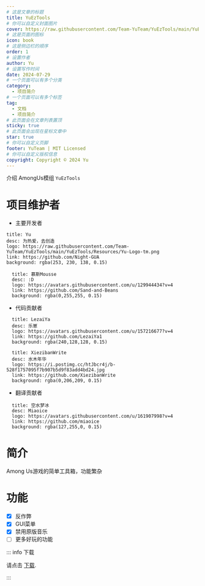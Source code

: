 ```yaml
---
# 这是文章的标题
title: YuEzTools
# 你可以自定义封面图片
cover: https://raw.githubusercontent.com/Team-YuTeam/YuEzTools/main/YuEzTools/Resources/YuET-Logo-untm.png
# 这是页面的图标
icon: book
# 这是侧边栏的顺序
order: 1
# 设置作者
author: Yu
# 设置写作时间
date: 2024-07-29
# 一个页面可以有多个分类
category:
  - 项目简介
# 一个页面可以有多个标签
tag:
  - 文档
  - 项目简介
# 此页面会在文章列表置顶
sticky: true
# 此页面会出现在星标文章中
star: true
# 你可以自定义页脚
footer: YuTeam | MIT Licensed
# 你可以自定义版权信息
copyright: Copyright © 2024 Yu
---
```


介绍 AmongUs模组 `YuEzTools` 

<!-- more -->

# 项目维护者

- 主要开发者

```component VPCard
title: Yu
desc: 为热爱，去创造
logo: https://raw.githubusercontent.com/Team-YuTeam/YuEzTools/main/YuEzTools/Resources/Yu-Logo-tm.png
link: https://github.com/Night-GUA
background: rgba(253, 230, 138, 0.15)
```
  
```component VPCard
  title: 慕斯Mousse
  desc: :D
  logo: https://avatars.githubusercontent.com/u/129944434?v=4
  link: https://github.com/Sand-and-Beans
  background: rgba(0,255,255, 0.15)
```

- 代码贡献者

```component VPCard
  title: LezaiYa
  desc: 乐崽
  logo: https://avatars.githubusercontent.com/u/157216677?v=4
  link: https://github.com/LezaiYa1
  background: rgba(240,128,128, 0.15)
```

```component VPCard
  title: XiezibanWrite
  desc: 水木年华
  logo: https://i.postimg.cc/htJbcr4j/b-528f1757095f7b907b5d9f83add4bd24.jpg
  link: https://github.com/XiezibanWrite
  background: rgba(0,206,209, 0.15)
```

- 翻译贡献者

```component VPCard
  title: 空水梦冰
  desc: Miaoice
  logo: https://avatars.githubusercontent.com/u/161907998?v=4
  link: https://github.com/miaoice
  background: rgba(127,255,0, 0.15)
```


# 简介

Among Us游戏的简单工具箱，功能繁杂

#  功能
- [x] 反作弊
- [x] GUI菜单
- [x] 禁用原版音乐
- [ ] 更多好玩的功能

::: info 下载

请点击 [下载](https://github.com/Team-YuTeam/YuEzTools/releases).

:::